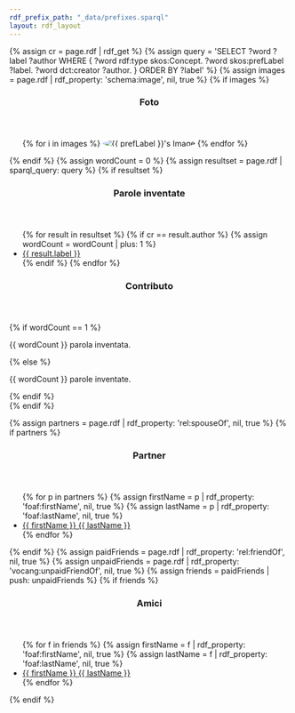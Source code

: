 ```yaml
---
rdf_prefix_path: "_data/prefixes.sparql"
layout: rdf_layout
---
```


{% assign cr = page.rdf | rdf_get %}
{% assign query =  'SELECT ?word ?label ?author
	WHERE {
		?word rdf:type skos:Concept.
		?word skos:prefLabel ?label.
		?word dct:creator ?author.
	}
	ORDER BY ?label'
%}
{% assign images = page.rdf | rdf_property: 'schema:image', nil, true %}
{% if images %}
<section>
    <header>
        <h3>Foto</h3>
    </header>
    <div class="content">
        <ul>
        {% for i in images %}
            <span class="image left">
                <img style="border-radius: 50%;" src="{{ i }}" alt="{{ prefLabel }}'s Image">
            </span>
        {% endfor %}
        </ul>
    </div>
</section>
{% endif %}
{% assign wordCount = 0 %}
{% assign resultset = page.rdf | sparql_query: query %}
{% if resultset %}
<section>
	<header>
		<h3> Parole inventate </h3>
	</header>
	<div class="content">
		<ul>
			{% for result in resultset %}
				{% if cr == result.author %}
				{% assign wordCount = wordCount | plus: 1 %}
					<li>
						<a href='{{ result.word.page_url }}'>{{ result.label }}</a>
					</li>
				{% endif %}
			{% endfor %}
		</ul>
	</div>
</section>
<section>
	<header>
		<h3> Contributo </h3>
	</header>
	<div class="content">
	{% if wordCount == 1 %}
		<p> {{ wordCount }} parola inventata. </p>
	{% else %}
		<p> {{ wordCount }} parole inventate. </p>
	{% endif %}
	</div>
</section>
{% endif %}

{% assign partners = page.rdf | rdf_property: 'rel:spouseOf', nil, true  %}
{% if partners %}
<section>
    <header>
        <h3>Partner</h3>
    </header>
    <div class="content">
        <ul>
        {% for p in partners %}
				{% assign firstName = p | rdf_property: 'foaf:firstName', nil, true %}
				{% assign lastName = p | rdf_property: 'foaf:lastName', nil, true %}
			<li>
				<a href='{{ p.page_url }}'>{{ firstName }} {{ lastName }}</a>
			</li>
        {% endfor %}
        </ul>
    </div>
</section>
{% endif %}
{% assign paidFriends = page.rdf | rdf_property: 'rel:friendOf', nil, true %}
{% assign unpaidFriends = page.rdf | rdf_property: 'vocang:unpaidFriendOf', nil, true %}
{% assign friends = paidFriends | push: unpaidFriends %}
{% if friends %}
<section>
    <header>
        <h3>Amici</h3>
    </header>
    <div class="content">
        <ul>
        {% for f in friends %}
				{% assign firstName = f | rdf_property: 'foaf:firstName', nil, true %}
				{% assign lastName = f | rdf_property: 'foaf:lastName', nil, true %}
			<li>
				<a href='{{ f.page_url }}'>{{ firstName }} {{ lastName }}</a>
			</li>
        {% endfor %}
        </ul>
    </div>
</section>
{% endif %}
